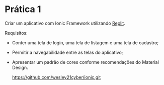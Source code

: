 # Prática 1

Criar um aplicativo com Ionic Framework utilizando [Replit](https://replit.com).

Requisitos:

- Conter uma tela de login, uma tela de listagem e uma tela de cadastro;
- Permitir a navegabilidade entre as telas do aplicativo;
- Apresentar um padrão de cores conforme recomendações do Material Design.


  https://github.com/wesley21cyber/ionic.git
